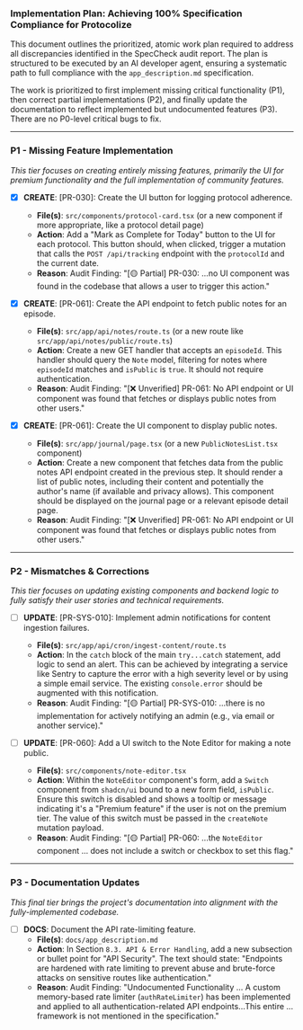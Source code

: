 ### **Implementation Plan: Achieving 100% Specification Compliance for Protocolize**

This document outlines the prioritized, atomic work plan required to address all discrepancies identified in the SpecCheck audit report. The plan is structured to be executed by an AI developer agent, ensuring a systematic path to full compliance with the `app_description.md` specification.

The work is prioritized to first implement missing critical functionality (P1), then correct partial implementations (P2), and finally update the documentation to reflect implemented but undocumented features (P3). There are no P0-level critical bugs to fix.

---

### **P1 - Missing Feature Implementation**

*This tier focuses on creating entirely missing features, primarily the UI for premium functionality and the full implementation of community features.*

- [x] **CREATE**: [PR-030]: Create the UI button for logging protocol adherence.
    - **File(s)**: `src/components/protocol-card.tsx` (or a new component if more appropriate, like a protocol detail page)
    - **Action**: Add a "Mark as Complete for Today" button to the UI for each protocol. This button should, when clicked, trigger a mutation that calls the `POST /api/tracking` endpoint with the `protocolId` and the current date.
    - **Reason**: Audit Finding: "[🟡 Partial] PR-030: ...no UI component was found in the codebase that allows a user to trigger this action."

- [x] **CREATE**: [PR-061]: Create the API endpoint to fetch public notes for an episode.
    - **File(s)**: `src/app/api/notes/route.ts` (or a new route like `src/app/api/notes/public/route.ts`)
    - **Action**: Create a new GET handler that accepts an `episodeId`. This handler should query the `Note` model, filtering for notes where `episodeId` matches and `isPublic` is `true`. It should not require authentication.
    - **Reason**: Audit Finding: "[❌ Unverified] PR-061: No API endpoint or UI component was found that fetches or displays public notes from other users."

- [x] **CREATE**: [PR-061]: Create the UI component to display public notes.
    - **File(s)**: `src/app/journal/page.tsx` (or a new `PublicNotesList.tsx` component)
    - **Action**: Create a new component that fetches data from the public notes API endpoint created in the previous step. It should render a list of public notes, including their content and potentially the author's name (if available and privacy allows). This component should be displayed on the journal page or a relevant episode detail page.
    - **Reason**: Audit Finding: "[❌ Unverified] PR-061: No API endpoint or UI component was found that fetches or displays public notes from other users."

---

### **P2 - Mismatches & Corrections**

*This tier focuses on updating existing components and backend logic to fully satisfy their user stories and technical requirements.*

- [ ] **UPDATE**: [PR-SYS-010]: Implement admin notifications for content ingestion failures.
    - **File(s)**: `src/app/api/cron/ingest-content/route.ts`
    - **Action**: In the `catch` block of the main `try...catch` statement, add logic to send an alert. This can be achieved by integrating a service like Sentry to capture the error with a high severity level or by using a simple email service. The existing `console.error` should be augmented with this notification.
    - **Reason**: Audit Finding: "[🟡 Partial] PR-SYS-010: ...there is no implementation for actively notifying an admin (e.g., via email or another service)."

- [ ] **UPDATE**: [PR-060]: Add a UI switch to the Note Editor for making a note public.
    - **File(s)**: `src/components/note-editor.tsx`
    - **Action**: Within the `NoteEditor` component's form, add a `Switch` component from `shadcn/ui` bound to a new form field, `isPublic`. Ensure this switch is disabled and shows a tooltip or message indicating it's a "Premium feature" if the user is not on the premium tier. The value of this switch must be passed in the `createNote` mutation payload.
    - **Reason**: Audit Finding: "[🟡 Partial] PR-060: ...the `NoteEditor` component ... does not include a switch or checkbox to set this flag."

---

### **P3 - Documentation Updates**

*This final tier brings the project's documentation into alignment with the fully-implemented codebase.*

- [ ] **DOCS**: Document the API rate-limiting feature.
    - **File(s)**: `docs/app_description.md`
    - **Action**: In Section `8.3. API & Error Handling`, add a new subsection or bullet point for "API Security". The text should state: "Endpoints are hardened with rate limiting to prevent abuse and brute-force attacks on sensitive routes like authentication."
    - **Reason**: Audit Finding: "Undocumented Functionality ... A custom memory-based rate limiter (`authRateLimiter`) has been implemented and applied to all authentication-related API endpoints...This entire ... framework is not mentioned in the specification."